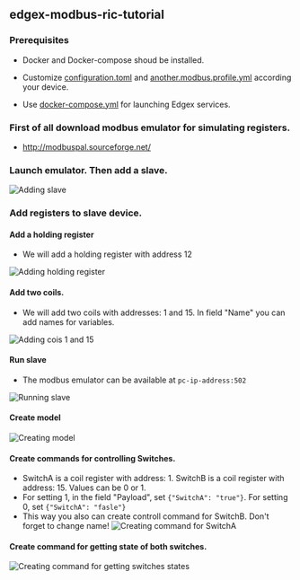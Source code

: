 ## edgex-modbus-ric-tutorial

### Prerequisites

 - Docker and Docker-compose shoud be installed.
 
 - Customize [configuration.toml](./configuration.toml) and [another.modbus.profile.yml](./another.modbus.profile.yml) according your device.
 
 - Use [docker-compose.yml](./docker-compose.yml) for launching Edgex services.

### First of all download modbus emulator for simulating registers.
 - http://modbuspal.sourceforge.net/

### Launch emulator. Then add a slave.

![Adding slave](./gifs/add-slave-1.gif)

### Add registers to slave device.
 #### Add a holding register
 - We will add a holding register with address 12
 
![Adding holding register](./gifs/added-holding-register-2.gif)

  #### Add two coils.
 - We will add two coils with addresses: 1 and 15. In field "Name" you can add names for variables.
 
 ![Adding cois 1 and 15](./gifs/added-coils-3.gif)
 
  #### Run slave
  - The modbus emulator can be available at `pc-ip-address:502`
  
 ![Running slave](./gifs/running-slave-4.gif)
 
  #### Create model
  
  ![Creating model](./gifs/create-model-5.gif)
  
  #### Create commands for controlling Switches. 
   - SwitchA is a coil register with address: 1. SwitchB is a coil register with address: 15. Values can be 0 or 1.
   - For setting 1, in the field "Payload", set `{"SwitchA": "true"}`. For setting 0, set `{"SwitchA": "fasle"}`
   - This way you also can create controll command for SwitchB. Don't forget to change name!
  ![Creating command for SwitchA](./gifs/create-switchA-6.gif)
  
  #### Create command for getting state of both switches.
  
  ![Creating command for getting switches states](./gifs/get-switch-state-7.gif)
  
  
  #### 
  
 
